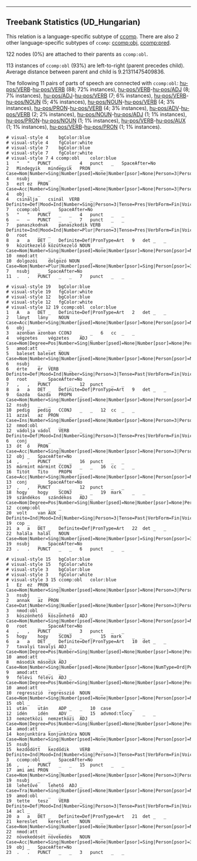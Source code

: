 

--------------------------------------------------------------------------------

## Treebank Statistics (UD_Hungarian)

This relation is a language-specific subtype of [ccomp]().
There are also 2 other language-specific subtypes of `ccomp`: [ccomp:obj](), [ccomp:pred]().

122 nodes (0%) are attached to their parents as `ccomp:obl`.

113 instances of `ccomp:obl` (93%) are left-to-right (parent precedes child).
Average distance between parent and child is 9.21311475409836.

The following 11 pairs of parts of speech are connected with `ccomp:obl`: [hu-pos/VERB]()-[hu-pos/VERB]() (88; 72% instances), [hu-pos/VERB]()-[hu-pos/ADJ]() (8; 7% instances), [hu-pos/ADJ]()-[hu-pos/VERB]() (7; 6% instances), [hu-pos/VERB]()-[hu-pos/NOUN]() (5; 4% instances), [hu-pos/NOUN]()-[hu-pos/VERB]() (4; 3% instances), [hu-pos/PRON]()-[hu-pos/VERB]() (4; 3% instances), [hu-pos/ADV]()-[hu-pos/VERB]() (2; 2% instances), [hu-pos/NOUN]()-[hu-pos/ADJ]() (1; 1% instances), [hu-pos/PRON]()-[hu-pos/NOUN]() (1; 1% instances), [hu-pos/VERB]()-[hu-pos/AUX]() (1; 1% instances), [hu-pos/VERB]()-[hu-pos/PRON]() (1; 1% instances).


~~~ conllu
# visual-style 4	bgColor:blue
# visual-style 4	fgColor:white
# visual-style 7	bgColor:blue
# visual-style 7	fgColor:white
# visual-style 7 4 ccomp:obl	color:blue
1	"	"	PUNCT	_	_	4	punct	_	SpaceAfter=No
2	Mindegyik	mindegyik	PRON	_	Case=Nom|Number=Sing|Number[psed]=None|Number[psor]=None|Person=3|Person[psor]=None|PronType=Tot	4	nsubj	_	_
3	ezt	ez	PRON	_	Case=Acc|Number=Sing|Number[psed]=None|Number[psor]=None|Person=3|Person[psor]=None|PronType=Dem	4	obj	_	_
4	csinálja	csinál	VERB	_	Definite=Def|Mood=Ind|Number=Sing|Person=3|Tense=Pres|VerbForm=Fin|Voice=Act	7	ccomp:obl	_	SpaceAfter=No
5	"	"	PUNCT	_	_	4	punct	_	_
6	—	—	PUNCT	_	_	7	punct	_	_
7	panaszkodnak	panaszkodik	VERB	_	Definite=Ind|Mood=Ind|Number=Plur|Person=3|Tense=Pres|VerbForm=Fin|Voice=Act	0	root	_	_
8	a	a	DET	_	Definite=Def|PronType=Art	9	det	_	_
9	közútkezelő	közútkezelő	NOUN	_	Case=Nom|Number=Sing|Number[psed]=None|Number[psor]=None|Person[psor]=None	10	nmod:att	_	_
10	dolgozói	dolgozó	NOUN	_	Case=Nom|Number=Plur|Number[psed]=None|Number[psor]=Sing|Person[psor]=3	7	nsubj	_	SpaceAfter=No
11	.	.	PUNCT	_	_	7	punct	_	_

~~~


~~~ conllu
# visual-style 19	bgColor:blue
# visual-style 19	fgColor:white
# visual-style 12	bgColor:blue
# visual-style 12	fgColor:white
# visual-style 12 19 ccomp:obl	color:blue
1	A	a	DET	_	Definite=Def|PronType=Art	2	det	_	_
2	lányt	lány	NOUN	_	Case=Acc|Number=Sing|Number[psed]=None|Number[psor]=None|Person[psor]=None	6	obj	_	_
3	azonban	azonban	CCONJ	_	_	6	cc	_	_
4	végzetes	végzetes	ADJ	_	Case=Nom|Degree=Pos|Number=Sing|Number[psed]=None|Number[psor]=None|Person[psor]=None	5	amod:att	_	_
5	baleset	baleset	NOUN	_	Case=Nom|Number=Sing|Number[psed]=None|Number[psor]=None|Person[psor]=None	6	nsubj	_	_
6	érte	ér	VERB	_	Definite=Def|Mood=Ind|Number=Sing|Person=3|Tense=Past|VerbForm=Fin|Voice=Act	0	root	_	SpaceAfter=No
7	,	,	PUNCT	_	_	12	punct	_	_
8	a	a	DET	_	Definite=Def|PronType=Art	9	det	_	_
9	Gazda	Gazda	PROPN	_	Case=Nom|Number=Sing|Number[psed]=None|Number[psor]=None|Person[psor]=None	12	nsubj	_	_
10	pedig	pedig	CCONJ	_	_	12	cc	_	_
11	azzal	az	PRON	_	Case=Ins|Number=Sing|Number[psed]=None|Number[psor]=None|Person=3|Person[psor]=None|PronType=Dem	12	nmod:obl	_	_
12	vádolja	vádol	VERB	_	Definite=Def|Mood=Ind|Number=Sing|Person=3|Tense=Pres|VerbForm=Fin|Voice=Act	6	conj	_	_
13	őt	ő	PRON	_	Case=Acc|Number=Sing|Number[psed]=None|Number[psor]=None|Person=3|Person[psor]=None|PronType=Prs	12	obj	_	SpaceAfter=No
14	,	,	PUNCT	_	_	16	punct	_	_
15	mármint	mármint	CCONJ	_	_	16	cc	_	_
16	Titót	Tito	PROPN	_	Case=Acc|Number=Sing|Number[psed]=None|Number[psor]=None|Person[psor]=None	13	conj	_	SpaceAfter=No
17	,	,	PUNCT	_	_	12	punct	_	_
18	hogy	hogy	SCONJ	_	_	19	mark	_	_
19	szándékos	szándékos	ADJ	_	Case=Nom|Degree=Pos|Number=Sing|Number[psed]=None|Number[psor]=None|Person[psor]=None	12	ccomp:obl	_	_
20	volt	van	AUX	_	Definite=Ind|Mood=Ind|Number=Sing|Person=3|Tense=Past|VerbForm=Fin|Voice=Act	19	cop	_	_
21	a	a	DET	_	Definite=Def|PronType=Art	22	det	_	_
22	halála	halál	NOUN	_	Case=Nom|Number=Sing|Number[psed]=None|Number[psor]=Sing|Person[psor]=3	19	nsubj	_	SpaceAfter=No
23	.	.	PUNCT	_	_	6	punct	_	_

~~~


~~~ conllu
# visual-style 15	bgColor:blue
# visual-style 15	fgColor:white
# visual-style 3	bgColor:blue
# visual-style 3	fgColor:white
# visual-style 3 15 ccomp:obl	color:blue
1	Ez	ez	PRON	_	Case=Nom|Number=Sing|Number[psed]=None|Number[psor]=None|Person=3|Person[psor]=None|PronType=Dem	3	nsubj	_	_
2	annak	az	PRON	_	Case=Dat|Number=Sing|Number[psed]=None|Number[psor]=None|Person=3|Person[psor]=None|PronType=Dem	3	nmod:obl	_	_
3	köszönhető	köszönhető	ADJ	_	Case=Nom|Number=Sing|Number[psed]=None|Number[psor]=None|Person[psor]=None|VerbForm=PartPres	0	root	_	SpaceAfter=No
4	,	,	PUNCT	_	_	3	punct	_	_
5	hogy	hogy	SCONJ	_	_	15	mark	_	_
6	a	a	DET	_	Definite=Def|PronType=Art	10	det	_	_
7	tavalyi	tavalyi	ADJ	_	Case=Nom|Degree=Pos|Number=Sing|Number[psed]=None|Number[psor]=None|Person[psor]=None	10	amod:att	_	_
8	második	második	ADJ	_	Case=Nom|Number=Sing|Number[psed]=None|Number[psor]=None|NumType=Ord|Person[psor]=None	9	amod:att	_	_
9	félévi	félévi	ADJ	_	Case=Nom|Degree=Pos|Number=Sing|Number[psed]=None|Number[psor]=None|Person[psor]=None	10	amod:att	_	_
10	regresszió	regresszió	NOUN	_	Case=Nom|Number=Sing|Number[psed]=None|Number[psor]=None|Person[psor]=None	15	obl	_	_
11	után	után	ADP	_	_	10	case	_	_
12	idén	idén	ADV	_	_	15	advmod:tlocy	_	_
13	nemzetközi	nemzetközi	ADJ	_	Case=Nom|Degree=Pos|Number=Sing|Number[psed]=None|Number[psor]=None|Person[psor]=None	14	amod:att	_	_
14	konjunktúra	konjunktúra	NOUN	_	Case=Nom|Number=Sing|Number[psed]=None|Number[psor]=None|Person[psor]=None	15	nsubj	_	_
15	kezdődött	kezdődik	VERB	_	Definite=Ind|Mood=Ind|Number=Sing|Person=3|Tense=Past|VerbForm=Fin|Voice=Act	3	ccomp:obl	_	SpaceAfter=No
16	,	,	PUNCT	_	_	15	punct	_	_
17	ami	ami	PRON	_	Case=Nom|Number=Sing|Number[psed]=None|Number[psor]=None|Person=3|Person[psor]=None|PronType=Rel	19	nsubj	_	_
18	lehetővé	lehető	ADJ	_	Case=Tra|Number=Sing|Number[psed]=None|Number[psor]=None|Person[psor]=None|VerbForm=PartPres	19	amod:obl	_	_
19	tette	tesz	VERB	_	Definite=Def|Mood=Ind|Number=Sing|Person=3|Tense=Past|VerbForm=Fin|Voice=Act	14	acl	_	_
20	a	a	DET	_	Definite=Def|PronType=Art	21	det	_	_
21	kereslet	kereslet	NOUN	_	Case=Nom|Number=Sing|Number[psed]=None|Number[psor]=None|Person[psor]=None	22	nmod:att	_	_
22	növekedését	növekedés	NOUN	_	Case=Acc|Number=Sing|Number[psed]=None|Number[psor]=Sing|Person[psor]=3	19	obj	_	SpaceAfter=No
23	.	.	PUNCT	_	_	3	punct	_	_

~~~


